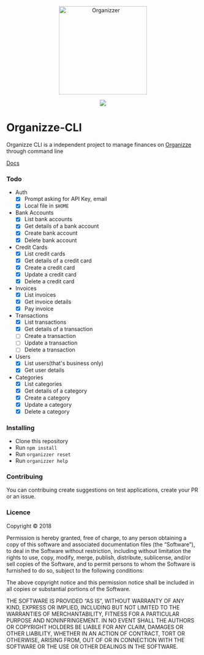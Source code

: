 <p align="center">
  <img src="https://lh3.googleusercontent.com/-mRGVcZwFNWU63y0ScjwXP3wnSXsgOWBaU7YA5pEnWaKcXehdJtOwZiwAZ8VtrVq4A6V" alt="Organizzer" width="230" />
</p>

<p align="center">
  <img src="https://travis-ci.org/reginaldojunior/organizzer-cli.svg?branch=master">
</p>

# Organizze-CLI

Organizze CLI is a independent project to manage finances on [Organizze](https://organizze.com.br) through command line

[Docs](https://github.com/organizze/api-doc)

### Todo

- Auth
  - [x] Prompt asking for API Key, email
  - [x] Local file in `$HOME`
- Bank Accounts
  - [x] List bank accounts
  - [x] Get details of a bank account
  - [x] Create bank account
  - [x] Delete bank account
- Credit Cards
  - [x] List credit cards
  - [x] Get details of a credit card
  - [x] Create a credit card
  - [x] Update a credit card
  - [x] Delete a credit card
- Invoices
  - [x] List invoices
  - [x] Get invoice details
  - [x] Pay invoice
- Transactions
  - [x] List transactions
  - [x] Get details of a transaction
  - [ ] Create a transaction
  - [ ] Update a transaction
  - [ ] Delete a transaction
- Users
  - [x] List users(that's business only)
  - [x] Get user details
- Categories
  - [x] List categories
  - [x] Get details of a category
  - [x] Create a category
  - [x] Update a category
  - [x] Delete a category

### Installing

 - Clone this repository
 - Run `npm install`
 - Run `organizzer reset`
 - Run `organizzer help`
 
### Contribuing

You can contribuing create suggestions on test applications, create your PR or an issue.

### Licence

Copyright © 2018

Permission is hereby granted, free of charge, to any person obtaining a copy of this software and associated documentation files (the “Software”), to deal in the Software without restriction, including without limitation the rights to use, copy, modify, merge, publish, distribute, sublicense, and/or sell copies of the Software, and to permit persons to whom the Software is furnished to do so, subject to the following conditions:

The above copyright notice and this permission notice shall be included in all copies or substantial portions of the Software.

THE SOFTWARE IS PROVIDED “AS IS”, WITHOUT WARRANTY OF ANY KIND, EXPRESS OR IMPLIED, INCLUDING BUT NOT LIMITED TO THE WARRANTIES OF MERCHANTABILITY, FITNESS FOR A PARTICULAR PURPOSE AND NONINFRINGEMENT. IN NO EVENT SHALL THE AUTHORS OR COPYRIGHT HOLDERS BE LIABLE FOR ANY CLAIM, DAMAGES OR OTHER LIABILITY, WHETHER IN AN ACTION OF CONTRACT, TORT OR OTHERWISE, ARISING FROM, OUT OF OR IN CONNECTION WITH THE SOFTWARE OR THE USE OR OTHER DEALINGS IN THE SOFTWARE.
